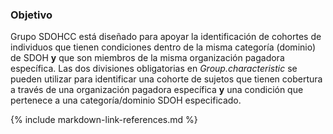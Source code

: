 ### Objetivo

Grupo SDOHCC está diseñado para apoyar la identificación de cohortes de individuos que tienen condiciones dentro de la misma categoría (dominio) de SDOH **y** que son miembros de la misma organización pagadora específica. Las dos divisiones obligatorias en *Group.characteristic* se pueden utilizar para identificar una cohorte de sujetos que tienen cobertura a través de una organización pagadora específica **y** una condición que pertenece a una categoría/dominio SDOH especificado.

{% include markdown-link-references.md %}